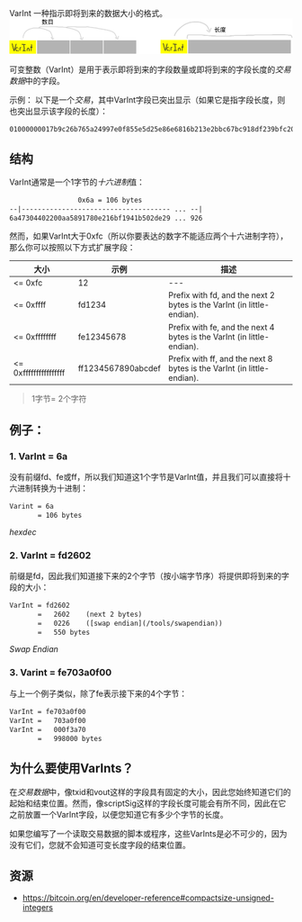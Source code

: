 VarInt
一种指示即将到来的数据大小的格式。
![varint-1.png](img/varint-1-svg.png)

可变整数（VarInt）是用于表示即将到来的字段数量或即将到来的字段长度的*交易数据*中的字段。

示例：
以下是一个*交易*，其中VarInt字段已突出显示（如果它是指字段长度，则也突出显示该字段的长度）：
```
01000000017b9c26b765a24997e0f855e5d25e86e6816b213e2bbc67bc918df239bfc20158040000006a47304402200aa5891780e216bf1941b502de29890834a2584eb576657e340d1fa95f2c0268022010712e05b30bfa9a9aaa146927fce1819f2ec6d118d25946256770541a8117b6012103d2305c392cbd5ac36b54d3f23f7305ee024e25000f5277a8c065e12df5035926ffffffff028555a700000000001976a914aca504fd373f5f3ba2774a3643d714d6419463bc88ac9bc0ba01000000001976a9143bbebbd7a3414f9e5afebe79b3b408bada63cde288ac00000000
```

## 结构
VarInt通常是一个1字节的*十六进制*值：
```
                 0x6a = 106 bytes
--|------------------------------------- ... --|
6a47304402200aa5891780e216bf1941b502de29 ... 926
```

然而，如果VarInt大于0xfc（所以你要表达的数字不能适应两个十六进制字符），那么你可以按照以下方式扩展字段：

|大小	|示例	|描述|
|---|---|---|
|<= 0xfc|	12|---|	
|<= 0xffff	|fd1234|	Prefix with fd, and the next 2 bytes is the VarInt (in little-endian).|
|<= 0xffffffff|	fe12345678|	Prefix with fe, and the next 4 bytes is the VarInt (in little-endian).|
|<= 0xffffffffffffffff|	ff1234567890abcdef|	Prefix with ff, and the next 8 bytes is the VarInt (in little-endian).|

>1字节= 2个字符

## 例子：

### 1. VarInt = 6a

没有前缀fd、fe或ff，所以我们知道这1个字节是VarInt值，并且我们可以直接将十六进制转换为十进制：
```
Varint = 6a
       = 106 bytes
```
*hexdec*

### 2. VarInt = fd2602
前缀是fd，因此我们知道接下来的2个字节（按小端字节序）将提供即将到来的字段的大小：
```
VarInt = fd2602
       =   2602    (next 2 bytes)
       =   0226    ([swap endian](/tools/swapendian))
       =   550 bytes
```
*Swap Endian*

### 3. Varint = fe703a0f00
与上一个例子类似，除了fe表示接下来的4个字节：
```
VarInt = fe703a0f00
VarInt =   703a0f00
VarInt =   000f3a70
       =   998000 bytes

```

## 为什么要使用VarInts？

在*交易数据*中，像txid和vout这样的字段具有固定的大小，因此您始终知道它们的起始和结束位置。然而，像scriptSig这样的字段长度可能会有所不同，因此在它之前放置一个VarInt字段，以便您知道它有多少个字节的长度。

如果您编写了一个读取交易数据的脚本或程序，这些VarInts是必不可少的，因为没有它们，您就不会知道可变长度字段的结束位置。

## 资源
* https://bitcoin.org/en/developer-reference#compactsize-unsigned-integers